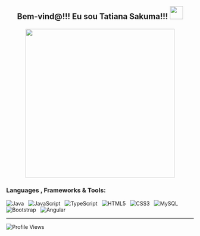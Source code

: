 ## <p align ="center">Bem-vind@!!! Eu sou Tatiana Sakuma!!! <img src="https://media.giphy.com/media/hvRJCLFzcasrR4ia7z/giphy.gif" width="35"> </p>

<div align = "center">
    <img src = "https://github.com/kavindu-mane/kavindu-mane/blob/main/Code%20typing-bro.svg" width="400"/>
</div>



### Languages , Frameworks & Tools:
![Java](https://img.shields.io/badge/java-1B2430.svg?style=for-the-badge&logo=openjdk&logoColor=white) &nbsp;
![JavaScript](https://img.shields.io/badge/javascript-1B2430.svg?style=for-the-badge&logo=javascript&logoColor=%23F7DF1E) &nbsp;
![TypeScript](https://img.shields.io/badge/typescript-1B2430.svg?style=for-the-badge&logo=typescript&logoColor=%2342A5F5) &nbsp;
![HTML5](https://img.shields.io/badge/html5-1B2430.svg?style=for-the-badge&logo=html5&logoColor=white) &nbsp;
![CSS3](https://img.shields.io/badge/css3-1B2430.svg?style=for-the-badge&logo=css3&logoColor=white) &nbsp;
![MySQL](https://img.shields.io/badge/mysql-1B2430.svg?style=for-the-badge&logo=mysql&logoColor=white) &nbsp;
![Bootstrap](https://img.shields.io/badge/bootstrap-1B2430.svg?style=for-the-badge&logo=bootstrap&logoColor=white) &nbsp;
![Angular](https://img.shields.io/badge/Angular-1B2430.svg?style=for-the-badge&logo=angular&logoColor=white) &nbsp;


---
![Profile Views](https://github-vistors-counter.onrender.com/github?username=tati-sakuma)

